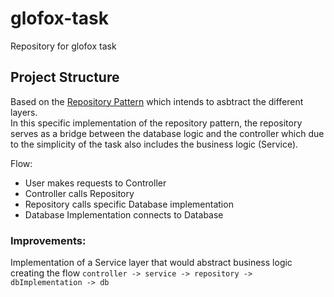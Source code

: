 # glofox-task
Repository for glofox task

## Project Structure
Based on the [Repository Pattern](https://dakaii.medium.com/repository-pattern-in-golang-d22d3fa76d91) which intends to asbtract the different layers.  
In this specific implementation of the repository pattern, the repository serves as a bridge between the database logic and the controller which due to the simplicity of the task also includes the business logic (Service).    

Flow: 
- User makes requests to Controller
- Controller calls Repository
- Repository calls specific Database implementation
- Database Implementation connects to Database

### Improvements:
Implementation of a Service layer that would abstract business logic creating the flow ```controller -> service -> repository -> dbImplementation -> db```
